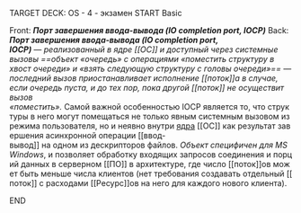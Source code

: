 TARGET DECK: OS - 4 - экзамен
START
Basic

Front: _**Порт завершения ввода-вывода (IO completion port, IOCP)**_
Back: _**Порт завершения ввода-вывода (IO completion port, IOCP)**_ — _реализованный в ядре [[ОС]] и доступный через системные вызовы ==объект «очередь» с операциями «поместить структуру в хвост очереди» и «взять следующую структуру с головы очереди»== — последний вызов приостанавливает исполнение [[поток]]а в случае, если очередь пуста, и до тех пор, пока другой [[поток]] не осуществит вызов «поместить»._ Самой важной особенностью IOCP является то, что структуры в него могут помещаться не только явным системным вызовом из режима пользователя, но и неявно внутри [ядра](Ядро.md) [[ОС]] как результат завершения асинхронной операции [[ввод-вывод]] на одном из дескрипторов файлов. _Объект специфичен для MS Windows_, и позволяет обработку входящих запросов соединения и порций данных в серверном [[ПО]] в архитектуре, где число [[поток]]ов может быть меньше числа клиентов (нет требования создавать отдельный [[поток]] с расходами [[Ресурс]]ов на него для каждого нового клиента).
<!--ID: 1663488760794-->
END 